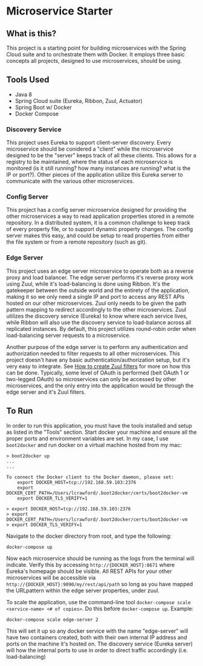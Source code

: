# Microservice Starter
## What is this?
This project is a starting point for building microservices with the Spring Cloud suite and to orchestrate them with Docker. It employs three basic
concepts all projects, designed to use microservices, should be using.

## Tools Used
* Java 8
* Spring Cloud suite (Eureka, Ribbon, Zuul, Actuator)
* Spring Boot w/ Docker
* Docker Compose

### Discovery Service
This project uses Eureka to support client-server discovery. Every microservice should be conidered a "client" while the microservice
designed to be the "server" keeps track of all these clients. This allows for a registry to be maintained, where the status of each microservice
is monitored (is it still running? how many instances are running? what is the IP or port?). Other pieces of the application utilize this
Eureka server to communicate with the various other microservices.

### Config Server
This project has a config server microservice designed for providing the other microservices a way to read application properties stored
in a remote repository. In a distributed system, it is a common challenge to keep track of every property file, or to support dynamic property changes.
The config server makes this easy, and could be setup to read properties from either the file system or from a remote repository (such as git).

### Edge Server
This project uses an edge server microservice to operate both as a reverse proxy and load balancer. The edge server performs it's reverse proxy
work using Zuul, while it's load-balancing is done using Ribbon. It's the gatekeeper between the outside world and the entirety of the application,
making it so we only need a single IP and port to access any REST APIs hosted on our other microservices. Zuul only needs to be given the path
pattern mapping to redirect accordingly to the other microservices. Zuul utilizes the discovery service (Eureka) to know where each service lives,
while Ribbon will also use the discovery service to load-balance across all replicated instances. By default, this project utilizes round-robin
order when load-balancing server requests to a microservice.

Another purpose of the edge server is to perform any authentication and authorization needed to filter requests to all other microservices.
This project doesn't have any basic authentication/authorization setup, but it's very easy to integrate. See [How to create Zuul filters](https://github.com/Netflix/zuul/wiki/Writing-Filters)
for more on how this can be done. Typically, some level of OAuth is performed (beit OAuth 1 or two-legged OAuth) so microservices can only
be accessed by other microservices, and the only entry into the application would be through the edge server and it's Zuul filters.

## To Run
In order to run this application, you must have the tools installed and setup as listed in the "Tools" section. Start docker your machine and ensure all the proper ports and environment variables are set. In my case, I use `boot2docker` and run docker on a virtual machine hosted from my mac:

```
> boot2docker up
...
...

To connect the Docker client to the Docker daemon, please set:
    export DOCKER_HOST=tcp://192.168.59.103:2376
    export DOCKER_CERT_PATH=/Users/lcrawford/.boot2docker/certs/boot2docker-vm
    export DOCKER_TLS_VERIFY=1
    
> export DOCKER_HOST=tcp://192.168.59.103:2376
> export DOCKER_CERT_PATH=/Users/lcrawford/.boot2docker/certs/boot2docker-vm
> export DOCKER_TLS_VERIFY=1

```

Navigate to the docker directory from root, and type the following:
```
docker-compose up
```

Now each microservice should be running as the logs from the terminal will indicate. Verify this by accessing `http://{DOCKER_HOST}:8671` where Eureka's homepage should be visible. All REST APIs for your other microservices will be accessible via `http://{DOCKER_HOST}:9090/my/rest/api/path` so long as you have mapped the URLpattern within the edge server properties, under zuul. 

To scale the application, use the command-line tool `docker-compose scale <service-name> <# of copies>`. Do this before `docker-compose up`. Example:

```
docker-compose scale edge-server 2
```

This will set it up so any docker service with the name "edge-server" will have two containers created, both with their own internal IP address and ports on the machine it's hosted on. The discovery service (Eureka server) will how the internal ports to use in order to direct traffic accordingly (i.e. load-balancing)
